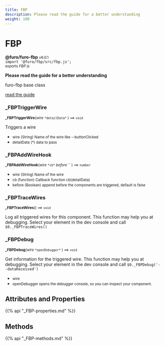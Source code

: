 ```yaml
---
title: FBP
description: Please read the guide for a better understanding
weight: 100
---
```


# FBP

**@furo/furo-fbp** <small>v6.0.1</small>
<br>`import '@furo/fbp/src/fbp.js';`<small>
<br>exports *FBP* js</small>


**Please read the guide for a better understanding**

furo-fbp base class

[read the guide](https://fbp.furo.pro/)


### **_FBPTriggerWire**
<small>**_FBPTriggerWire**(*wire* `` *detailData* `` ) ⟹ `void`</small>

Triggers a wire

- <small>wire (String) Name of the wire like --buttonClicked</small>
- <small>detailData (*) data to pass</small>


### **_FBPAddWireHook**
<small>**_FBPAddWireHook**(*wire* `` *cb* `` *before* `` ) ⟹ `number`</small>



- <small>wire (String) Name of the wire</small>
- <small>cb (function) Callback function cb(detailData)</small>
- <small>before (Boolean) append before the components are triggered, default is false</small>


### **_FBPTraceWires**
<small>**_FBPTraceWires**() ⟹ `void`</small>

Log all triggered wires for this component. This function may help you at debugging.
Select your element in the dev console and call `$0._FBPTraceWires()`



### **_FBPDebug**
<small>**_FBPDebug**(*wire* `` *openDebugger* `` ) ⟹ `void`</small>

Get information for the triggered wire. This function may help you at debugging.
Select your element in the dev console and call `$0._FBPDebug('--dataReceived')`

- <small>wire </small>
- <small>openDebugger opens the debugger console, so you can inspect your component.</small>

## Attributes and Properties
{{% api "_FBP-properties.md" %}}






















## Methods
{{% api "_FBP-methods.md" %}}


















